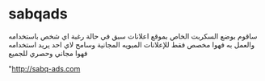 sabqads
=======

ساقوم بوضع السكربت الخاص بموقع اعلانات سبق في حالة رغبة اي شخص باستخدامه والعمل به فهوا مخصص فقط للإعلانات المبويه المجانية وسامح لاي احد يريد استخدامه فهوا مجاني وحصري للجميع 

"http://sabq-ads.com
